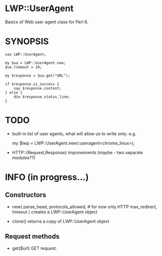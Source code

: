 LWP::UserAgent
=============

Basics of Web user agent class for Perl 6.



SYNOPSIS
========

    use LWP::UserAgent;

    my $ua = LWP::UserAgent.new;
    $ua.timeout = 10;

    my $response = $ua.get("URL");

    if $response.is_success {
        say $response.content;
    } else {
        die $response.status_line;
    }



TODO
====

* built-in list of user agents, what will allow us to write only: e.g.

    my $lwp = LWP::UserAgent.new(:useragent\<chrome_linux\>);



* HTTP::{Request,Response} improvements (maybe - two separate modules??)



INFO (in progress...)
=====================

Constructors
------------

* new(
    parse_head,
    protocols_allowed, \# for now only HTTP
    max_redirect,
    timeout
)
    creates a LWP::UserAgent object

* clone()
    returns a copy of LWP::UserAgent object



Request methods
---------------

* get($url)
    GET request.
